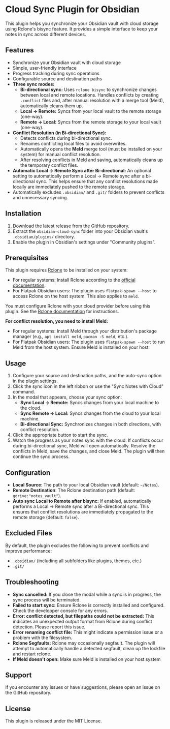 # Cloud Sync Plugin for Obsidian

This plugin helps you synchronize your Obsidian vault with cloud storage using Rclone's bisync feature. It provides a simple interface to keep your notes in sync across different devices.

## Features

- Synchronize your Obsidian vault with cloud storage
- Simple, user-friendly interface
- Progress tracking during sync operations
- Configurable source and destination paths
- **Three sync modes:**
  - **Bi-directional sync:**  Uses `rclone bisync` to synchronize changes between local and remote locations.  Handles conflicts by creating `.conflict` files and, after manual resolution with a merge tool (Meld), automatically cleans them up.
  - **Local -> Remote:**  Syncs from your local vault to the remote storage (one-way).
  - **Remote -> Local:**  Syncs from the remote storage to your local vault (one-way).
- **Conflict Resolution (in Bi-directional Sync):**
    - Detects conflicts during bi-directional sync.
    - Renames conflicting local files to avoid overwrites.
    - Automatically opens the **Meld** merge tool (must be installed on your system) for manual conflict resolution.
    - After resolving conflicts in Meld and saving, automatically cleans up the temporary conflict files.
- **Automatic Local -> Remote Sync after Bi-directional:** An optional setting to automatically perform a Local -> Remote sync after a bi-directional sync.  This helps ensure that any conflict resolutions made locally are immediately pushed to the remote storage.
- Automatically excludes `.obsidian/` and `.git/` folders to prevent conflicts and unnecessary syncing.

## Installation

1. Download the latest release from the GitHub repository.
2. Extract the `obsidian-cloud-sync` folder into your Obsidian vault's `.obsidian/plugins/` directory.
3. Enable the plugin in Obsidian's settings under "Community plugins".

## Prerequisites

This plugin requires [Rclone](https://rclone.org/) to be installed on your system:
- For regular systems: Install Rclone according to the [official documentation](https://rclone.org/install/).
- For Flatpak Obsidian users: The plugin uses `flatpak-spawn --host` to access Rclone on the host system.  This also applies to `meld`.

You must configure Rclone with your cloud provider before using this plugin. See the [Rclone documentation](https://rclone.org/docs/) for instructions.

**For conflict resolution, you need to install Meld:**
- For regular systems:  Install Meld through your distribution's package manager (e.g., `apt install meld`, `pacman -S meld`, etc.).
- For Flatpak Obsidian users: The plugin uses `flatpak-spawn --host` to run Meld from the host system.  Ensure Meld is installed on your host.

## Usage

1. Configure your source and destination paths, and the auto-sync option in the plugin settings.
2. Click the sync icon in the left ribbon or use the "Sync Notes with Cloud" command.
3. In the modal that appears, choose your sync option:
    - **Sync Local -> Remote:** Syncs changes from your local machine to the cloud.
    - **Sync Remote -> Local:** Syncs changes from the cloud to your local machine.
    - **Bi-directional Sync:** Synchronizes changes in both directions, with conflict resolution.
4. Click the appropriate button to start the sync.
5. Watch the progress as your notes sync with the cloud.  If conflicts occur during bi-directional sync, Meld will open automatically. Resolve the conflicts in Meld, save the changes, and close Meld. The plugin will then continue the sync process.

## Configuration

- **Local Source**: The path to your local Obsidian vault (default: `~/Notes`).
- **Remote Destination**: The Rclone destination path (default: `gdrive:"notes_vault"`).
- **Auto sync Local to Remote after bisync:** If enabled, automatically performs a Local -> Remote sync after a Bi-directional sync. This ensures that conflict resolutions are immediately propagated to the remote storage (default: `false`).

## Excluded Files

By default, the plugin excludes the following to prevent conflicts and improve performance:

- `.obsidian/` (including all subfolders like plugins, themes, etc.)
- `.git/`

## Troubleshooting

- **Sync cancelled:** If you close the modal while a sync is in progress, the sync process will be terminated.
- **Failed to start sync:** Ensure Rclone is correctly installed and configured. Check the developper console for any errors.
- **Error: conflict detected, but filepaths could not be extracted:** This indicates an unexpected output format from Rclone during conflict detection. Please report this issue.
- **Error renaming conflict file:** This might indicate a permission issue or a problem with the filesystem.
- **Rclone Segfaults:** Rclone may occasionally segfault. The plugin will attempt to automatically handle a detected segfault, clean up the lockfile and restart rclone.
- **If Meld doesn't open:** Make sure Meld is installed on your host system

## Support

If you encounter any issues or have suggestions, please open an issue on the GitHub repository.

## License

This plugin is released under the MIT License.
